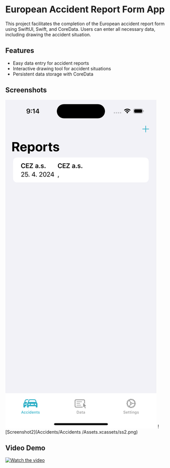 # European Accident Report Form App

This project facilitates the completion of the European accident report form using SwiftUI, Swift, and CoreData. Users can enter all necessary data, including drawing the accident situation.

## Features
- Easy data entry for accident reports
- Interactive drawing tool for accident situations
- Persistent data storage with CoreData

## Screenshots
![Screenshot1](https://github.com/Marcel-git666/Accidents/blob/master/Accidents/Assets.xcassets/ss0.imageset/ss0.png?raw=true)
![Screenshot2](Accidents/Accidents
/Assets.xcassets/ss2.png)

## Video Demo
[![Watch the video](path/to/thumbnail.png)](path/to/demo_video.mp4)
